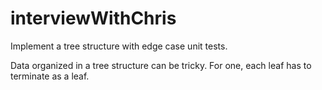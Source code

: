 # interviewWithChris
Implement a tree structure with edge case unit tests.

Data organized in a tree structure can be tricky. For one, each leaf has to terminate as a leaf.
